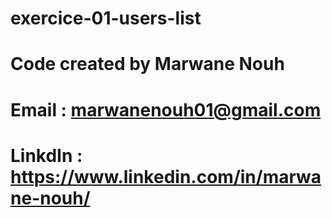 # exercice-01-users-list
# Code created by Marwane Nouh
# Email : marwanenouh01@gmail.com
# LinkdIn : https://www.linkedin.com/in/marwane-nouh/

 
